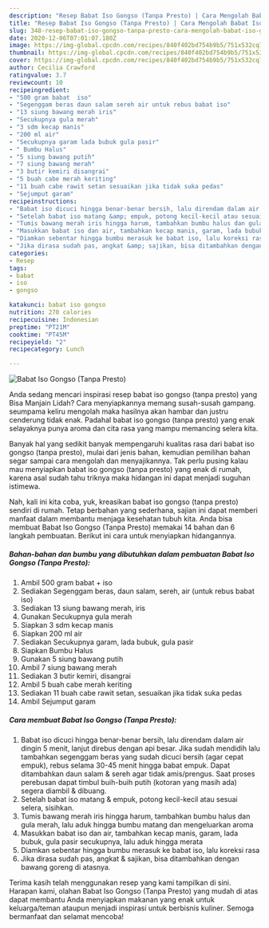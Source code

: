 ```yaml
---
description: "Resep Babat Iso Gongso (Tanpa Presto) | Cara Mengolah Babat Iso Gongso (Tanpa Presto) Yang Enak Dan Lezat"
title: "Resep Babat Iso Gongso (Tanpa Presto) | Cara Mengolah Babat Iso Gongso (Tanpa Presto) Yang Enak Dan Lezat"
slug: 348-resep-babat-iso-gongso-tanpa-presto-cara-mengolah-babat-iso-gongso-tanpa-presto-yang-enak-dan-lezat
date: 2020-12-06T07:01:07.180Z
image: https://img-global.cpcdn.com/recipes/840f402bd754b9b5/751x532cq70/babat-iso-gongso-tanpa-presto-foto-resep-utama.jpg
thumbnail: https://img-global.cpcdn.com/recipes/840f402bd754b9b5/751x532cq70/babat-iso-gongso-tanpa-presto-foto-resep-utama.jpg
cover: https://img-global.cpcdn.com/recipes/840f402bd754b9b5/751x532cq70/babat-iso-gongso-tanpa-presto-foto-resep-utama.jpg
author: Cecilia Crawford
ratingvalue: 3.7
reviewcount: 10
recipeingredient:
- "500 gram babat  iso"
- "Segenggam beras daun salam sereh air untuk rebus babat iso"
- "13 siung bawang merah iris"
- "Secukupnya gula merah"
- "3 sdm kecap manis"
- "200 ml air"
- "Secukupnya garam lada bubuk gula pasir"
- " Bumbu Halus"
- "5 siung bawang putih"
- "7 siung bawang merah"
- "3 butir kemiri disangrai"
- "5 buah cabe merah keriting"
- "11 buah cabe rawit setan sesuaikan jika tidak suka pedas"
- "Sejumput garam"
recipeinstructions:
- "Babat iso dicuci hingga benar-benar bersih, lalu direndam dalam air dingin 5 menit, lanjut direbus dengan api besar. Jika sudah mendidih lalu tambahkan segenggam beras yang sudah dicuci bersih (agar cepat empuk), rebus selama 30-45 menit hingga babat empuk. Dapat ditambahkan daun salam &amp; sereh agar tidak amis/prengus. Saat proses perebusan dapat timbul buih-buih putih (kotoran yang masih ada) segera diambil &amp; dibuang."
- "Setelah babat iso matang &amp; empuk, potong kecil-kecil atau sesuai selera, sisihkan."
- "Tumis bawang merah iris hingga harum, tambahkan bumbu halus dan gula merah, lalu aduk hingga bumbu matang dan mengeluarkan aroma"
- "Masukkan babat iso dan air, tambahkan kecap manis, garam, lada bubuk, gula pasir secukupnya, lalu aduk hingga merata"
- "Diamkan sebentar hingga bumbu merasuk ke babat iso, lalu koreksi rasa"
- "Jika dirasa sudah pas, angkat &amp; sajikan, bisa ditambahkan dengan bawang goreng di atasnya."
categories:
- Resep
tags:
- babat
- iso
- gongso

katakunci: babat iso gongso 
nutrition: 270 calories
recipecuisine: Indonesian
preptime: "PT21M"
cooktime: "PT45M"
recipeyield: "2"
recipecategory: Lunch

---
```



![Babat Iso Gongso (Tanpa Presto)](https://img-global.cpcdn.com/recipes/840f402bd754b9b5/751x532cq70/babat-iso-gongso-tanpa-presto-foto-resep-utama.jpg)

Anda sedang mencari inspirasi resep babat iso gongso (tanpa presto) yang Bisa Manjain Lidah? Cara menyiapkannya memang susah-susah gampang. seumpama keliru mengolah maka hasilnya akan hambar dan justru cenderung tidak enak. Padahal babat iso gongso (tanpa presto) yang enak selayaknya punya aroma dan cita rasa yang mampu memancing selera kita.



Banyak hal yang sedikit banyak mempengaruhi kualitas rasa dari babat iso gongso (tanpa presto), mulai dari jenis bahan, kemudian pemilihan bahan segar sampai cara mengolah dan menyajikannya. Tak perlu pusing kalau mau menyiapkan babat iso gongso (tanpa presto) yang enak di rumah, karena asal sudah tahu triknya maka hidangan ini dapat menjadi suguhan istimewa.


Nah, kali ini kita coba, yuk, kreasikan babat iso gongso (tanpa presto) sendiri di rumah. Tetap berbahan yang sederhana, sajian ini dapat memberi manfaat dalam membantu menjaga kesehatan tubuh kita. Anda bisa membuat Babat Iso Gongso (Tanpa Presto) memakai 14 bahan dan 6 langkah pembuatan. Berikut ini cara untuk menyiapkan hidangannya.

<!--inarticleads1-->

##### Bahan-bahan dan bumbu yang dibutuhkan dalam pembuatan Babat Iso Gongso (Tanpa Presto):

1. Ambil 500 gram babat + iso
1. Sediakan Segenggam beras, daun salam, sereh, air (untuk rebus babat iso)
1. Sediakan 13 siung bawang merah, iris
1. Gunakan Secukupnya gula merah
1. Siapkan 3 sdm kecap manis
1. Siapkan 200 ml air
1. Sediakan Secukupnya garam, lada bubuk, gula pasir
1. Siapkan  Bumbu Halus
1. Gunakan 5 siung bawang putih
1. Ambil 7 siung bawang merah
1. Sediakan 3 butir kemiri, disangrai
1. Ambil 5 buah cabe merah keriting
1. Sediakan 11 buah cabe rawit setan, sesuaikan jika tidak suka pedas
1. Ambil Sejumput garam




<!--inarticleads2-->

##### Cara membuat Babat Iso Gongso (Tanpa Presto):

1. Babat iso dicuci hingga benar-benar bersih, lalu direndam dalam air dingin 5 menit, lanjut direbus dengan api besar. Jika sudah mendidih lalu tambahkan segenggam beras yang sudah dicuci bersih (agar cepat empuk), rebus selama 30-45 menit hingga babat empuk. Dapat ditambahkan daun salam &amp; sereh agar tidak amis/prengus. Saat proses perebusan dapat timbul buih-buih putih (kotoran yang masih ada) segera diambil &amp; dibuang.
1. Setelah babat iso matang &amp; empuk, potong kecil-kecil atau sesuai selera, sisihkan.
1. Tumis bawang merah iris hingga harum, tambahkan bumbu halus dan gula merah, lalu aduk hingga bumbu matang dan mengeluarkan aroma
1. Masukkan babat iso dan air, tambahkan kecap manis, garam, lada bubuk, gula pasir secukupnya, lalu aduk hingga merata
1. Diamkan sebentar hingga bumbu merasuk ke babat iso, lalu koreksi rasa
1. Jika dirasa sudah pas, angkat &amp; sajikan, bisa ditambahkan dengan bawang goreng di atasnya.




Terima kasih telah menggunakan resep yang kami tampilkan di sini. Harapan kami, olahan Babat Iso Gongso (Tanpa Presto) yang mudah di atas dapat membantu Anda menyiapkan makanan yang enak untuk keluarga/teman ataupun menjadi inspirasi untuk berbisnis kuliner. Semoga bermanfaat dan selamat mencoba!
